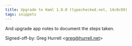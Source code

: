 ```yaml
---
title: Upgrade to Haml 1.8.0 (typechecked.net, 14c0c89)
tags: snippets
---
```


And upgrade app notes to document the steps taken.

Signed-off-by: Greg Hurrell &lt;greg@hurrell.net&gt;
